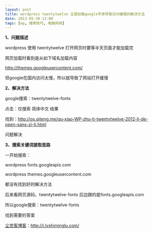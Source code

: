 ```yaml
---
layout: post
title: wordpress twentytwelve 主题加载google字体导致访问缓慢的解决方法
date: 2013-05-30 12:00
tags: [wp, 搜索技巧, 电脑网络]
---
```

<strong>1、问题描述</strong>

wordpress 使用 twentytwelve 打开网页时要等半天页面才能加载完

网页加载时看到是从如下域名加载内容

http://themes.googleusercontent.com/

但google在国内访问太慢，所以就导致了网站打开缓慢

<strong>2、解决方法</strong>

google搜索：twentytwelve-fonts

点击：仅搜索 简体中文 结果

找到：<a href="http://os.qiteng.me/qu-xiao-WP-zhu-ti-twentytwelve-2012-li-de-open-sans-zi-ti.html" target="_blank">http://os.qiteng.me/qu-xiao-WP-zhu-ti-twentytwelve-2012-li-de-open-sans-zi-ti.html</a>

问题解决

<strong>3、搜索关键词提取思路</strong>

一开始搜索：

wordpress fonts.googleapis.com

wordpress themes.googleusercontent.com

都没有找到好的解决方法

后来看网页源码，twentytwelve-fonts 后边跟的是fonts.googleapis.com

所以google搜索：twentytwelve-fonts

找到需要的答案

<a href="http://i.lvshiminglu.com/">尘世客博客</a>：<a href="http://i.lvshiminglu.com/">http://i.lvshiminglu.com/</a>

